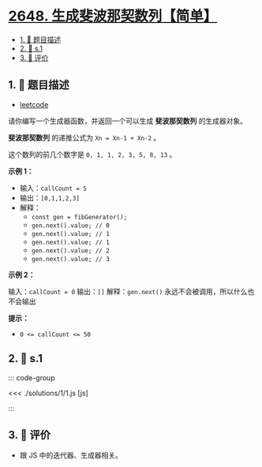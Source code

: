# [2648. 生成斐波那契数列【简单】](https://github.com/tnotesjs/TNotes.leetcode/tree/main/notes/2648.%20%E7%94%9F%E6%88%90%E6%96%90%E6%B3%A2%E9%82%A3%E5%A5%91%E6%95%B0%E5%88%97%E3%80%90%E7%AE%80%E5%8D%95%E3%80%91)

<!-- region:toc -->

- [1. 📝 题目描述](#1--题目描述)
- [2. 🎯 s.1](#2--s1)
- [3. 🫧 评价](#3--评价)

<!-- endregion:toc -->

## 1. 📝 题目描述

- [leetcode](https://leetcode.cn/problems/generate-fibonacci-sequence)

请你编写一个生成器函数，并返回一个可以生成 **斐波那契数列** 的生成器对象。

**斐波那契数列** 的递推公式为 `Xn = Xn-1 + Xn-2` 。

这个数列的前几个数字是 `0, 1, 1, 2, 3, 5, 8, 13` 。

**示例 1：**

- 输入：`callCount = 5`
- 输出：`[0,1,1,2,3]`
- 解释：
  - `const gen = fibGenerator();`
  - `gen.next().value; // 0`
  - `gen.next().value; // 1`
  - `gen.next().value; // 1`
  - `gen.next().value; // 2`
  - `gen.next().value; // 3`

**示例 2：**

输入：`callCount = 0` 输出：`[]` 解释：`gen.next()` 永远不会被调用，所以什么也不会输出

**提示：**

- `0 <= callCount <= 50`

## 2. 🎯 s.1

::: code-group

<<< ./solutions/1/1.js [js]

:::

## 3. 🫧 评价

- 跟 JS 中的迭代器、生成器相关。
